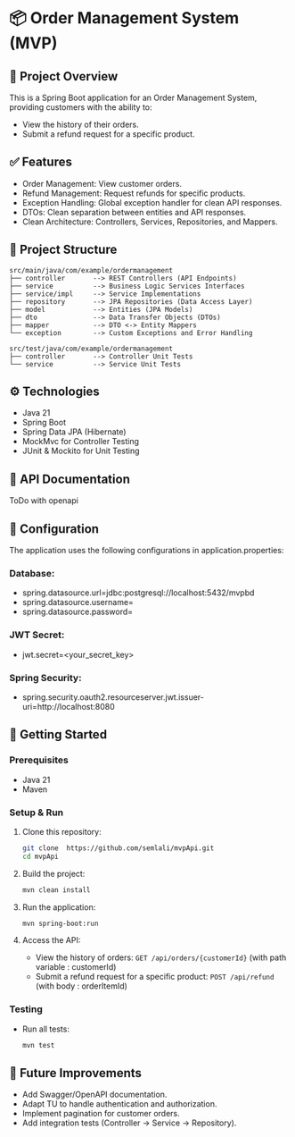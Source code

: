 # 📦 Order Management System (MVP)

## 🚀 Project Overview

This is a Spring Boot application for an Order Management System, providing customers with the ability to:

* View the history of their orders.
* Submit a refund request for a specific product.

## ✅ Features

* Order Management: View customer orders.
* Refund Management: Request refunds for specific products.
* Exception Handling: Global exception handler for clean API responses.
* DTOs: Clean separation between entities and API responses.
* Clean Architecture: Controllers, Services, Repositories, and Mappers.

## 📂 Project Structure

```
src/main/java/com/example/ordermanagement
├── controller       --> REST Controllers (API Endpoints)
├── service          --> Business Logic Services Interfaces
├── service/impl     --> Service Implementations
├── repository       --> JPA Repositories (Data Access Layer)
├── model            --> Entities (JPA Models)
├── dto              --> Data Transfer Objects (DTOs)
├── mapper           --> DTO <-> Entity Mappers
└── exception        --> Custom Exceptions and Error Handling

src/test/java/com/example/ordermanagement
├── controller       --> Controller Unit Tests
└── service          --> Service Unit Tests
```

## ⚙️ Technologies

* Java 21
* Spring Boot
* Spring Data JPA (Hibernate)
* MockMvc for Controller Testing
* JUnit & Mockito for Unit Testing


##  📖 API Documentation
  ToDo with openapi

## 🔧 Configuration
The application uses the following configurations in application.properties:


### Database:
* spring.datasource.url=jdbc:postgresql://localhost:5432/mvpbd
* spring.datasource.username=
* spring.datasource.password=

### JWT Secret:  
* jwt.secret=<your_secret_key>


### Spring Security:
* spring.security.oauth2.resourceserver.jwt.issuer-uri=http://localhost:8080

## 🚀 Getting Started

### Prerequisites

* Java 21
* Maven

### Setup & Run

1. Clone this repository:

   ```bash
   git clone  https://github.com/semlali/mvpApi.git
   cd mvpApi
   ```

2. Build the project:

   ```bash
   mvn clean install
   ```

3. Run the application:

   ```bash
   mvn spring-boot:run
   ```

4. Access the API:

    * View the history of orders: `GET /api/orders/{customerId}` (with path variable : customerId)
    * Submit a refund request for a specific product: `POST /api/refund` (with body : orderItemId)

### Testing

* Run all tests:

  ```bash
  mvn test
  ```

## 📌 Future Improvements

* Add Swagger/OpenAPI documentation.
* Adapt TU to handle authentication and authorization.
* Implement pagination for customer orders.
* Add integration tests (Controller -> Service -> Repository).
